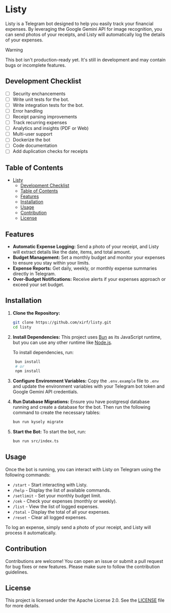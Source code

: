 # Listy

Listy is a Telegram bot designed to help you easily track your financial expenses. By leveraging the Google Gemini API for image recognition, you can send photos of your receipts, and Listy will automatically log the details of your expenses.


> [!WARNING]
> This bot isn't production-ready yet. It's still in development and may contain bugs or incomplete features.

## Development Checklist

- [ ] Security enchancements
- [ ] Write unit tests for the bot.
- [ ] Write integration tests for the bot.
- [ ] Error handling
- [ ] Receipt parsing improvements
- [ ] Track recurring expenses
- [ ] Analytics and insights (PDF or Web)
- [ ] Multi-user support
- [ ] Dockerize the bot
- [ ] Code documentation
- [ ] Add duplication checks for receipts

## Table of Contents

- [Listy](#listy)
  - [Development Checklist](#development-checklist)
  - [Table of Contents](#table-of-contents)
  - [Features](#features)
  - [Installation](#installation)
  - [Usage](#usage)
  - [Contribution](#contribution)
  - [License](#license)

## Features

- **Automatic Expense Logging:** Send a photo of your receipt, and Listy will extract details like the date, items, and total amount.
- **Budget Management:** Set a monthly budget and monitor your expenses to ensure you stay within your limits.
- **Expense Reports:** Get daily, weekly, or monthly expense summaries directly in Telegram.
- **Over-Budget Notifications:** Receive alerts if your expenses approach or exceed your set budget.

## Installation

1. **Clone the Repository:**
   ```bash
   git clone https://github.com/xirf/listy.git
   cd listy
   ```

2. **Install Dependencies:**
   This project uses [Bun](https://bun.sh/) as its JavaScript runtime, but you can use any other runtime like [Node.js](https://nodejs.org/).

   To install dependencies, run:

   ```bash
    bun install
    # or
    npm install
   ```

3. **Configure Environment Variables:**
   Copy the `.env.example` file to `.env` and update the environment variables with your Telegram bot token and Google Gemini API credentials.

4. **Run Database Migrations:**
   Ensure you have postgresql database running and create a database for the bot. Then run the following command to create the necessary tables:
   ```bash
   bun run kysely migrate
   ```

5. **Start the Bot:**
   To start the bot, run:
   ```bash
   bun run src/index.ts
   ```

## Usage

Once the bot is running, you can interact with Listy on Telegram using the following commands:

- `/start` - Start interacting with Listy.
- `/help` - Display the list of available commands.
- `/setlimit` - Set your monthly budget limit.
- `/cek` - Check your expenses (monthly or weekly).
- `/list` - View the list of logged expenses.
- `/total` - Display the total of all your expenses.
- `/reset` - Clear all logged expenses.

To log an expense, simply send a photo of your receipt, and Listy will process it automatically.

## Contribution

Contributions are welcome! You can open an issue or submit a pull request for bug fixes or new features. Please make sure to follow the contribution guidelines.

## License

This project is licensed under the Apache License 2.0. See the [LICENSE](LICENSE) file for more details.
```
